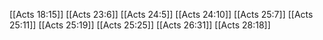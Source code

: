 [[Acts 18:15]]
[[Acts 23:6]]
[[Acts 24:5]]
[[Acts 24:10]]
[[Acts 25:7]]
[[Acts 25:11]]
[[Acts 25:19]]
[[Acts 25:25]]
[[Acts 26:31]]
[[Acts 28:18]]
